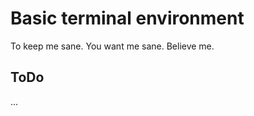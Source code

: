 Basic terminal environment
==========================

To keep me sane.  You want me sane.  Believe me.


ToDo
----

...
